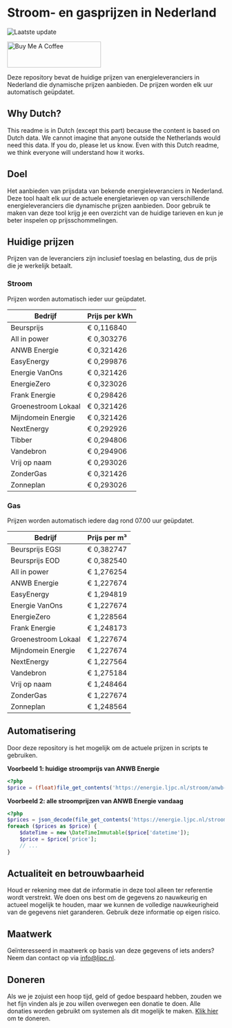 # Stroom- en gasprijzen in Nederland

![Laatste update](https://img.shields.io/badge/laatste%20update-2024--08--20%2018%3A00%20CET-brightgreen)

<a href="https://www.buymeacoffee.com/Lars-" target="_blank"><img src="https://cdn.buymeacoffee.com/buttons/v2/default-orange.png" alt="Buy Me A Coffee" height="60" style="height: 60px !important;width: 217px !important;" ></a>

Deze repository bevat de huidige prijzen van energieleveranciers in Nederland die dynamische prijzen aanbieden. De prijzen worden elk uur automatisch geüpdatet.

## Why Dutch?

This readme is in Dutch (except this part) because the content is based on Dutch data. We cannot imagine that anyone outside the Netherlands would need this data. If you do, please let us know. Even with this Dutch readme, we think
everyone will understand how it works.

## Doel

Het aanbieden van prijsdata van bekende energieleveranciers in Nederland. Deze tool haalt elk uur de actuele energietarieven op van verschillende energieleveranciers die dynamische prijzen aanbieden. Door gebruik te maken van deze tool
krijg je een overzicht van de huidige tarieven en kun je beter inspelen op prijsschommelingen.

## Huidige prijzen

Prijzen van de leveranciers zijn inclusief toeslag en belasting, dus de prijs die je werkelijk betaalt.

### Stroom

Prijzen worden automatisch ieder uur geüpdatet.

 Bedrijf | Prijs per kWh 
---------|---------------
Beursprijs | € 0,116840
All in power | € 0,303276
ANWB Energie | € 0,321426
EasyEnergy | € 0,299876
Energie VanOns | € 0,321426
EnergieZero | € 0,323026
Frank Energie | € 0,298426
Groenestroom Lokaal | € 0,321426
Mijndomein Energie | € 0,321426
NextEnergy | € 0,292926
Tibber | € 0,294806
Vandebron | € 0,294906
Vrij op naam | € 0,293026
ZonderGas | € 0,321426
Zonneplan | € 0,293026


### Gas

Prijzen worden automatisch iedere dag rond 07.00 uur geüpdatet.

 Bedrijf | Prijs per m³ 
---------|--------------
Beursprijs EGSI | € 0,382747
Beursprijs EOD | € 0,382540
All in power | € 1,276254
ANWB Energie | € 1,227674
EasyEnergy | € 1,294819
Energie VanOns | € 1,227674
EnergieZero | € 1,228564
Frank Energie | € 1,248173
Groenestroom Lokaal | € 1,227674
Mijndomein Energie | € 1,227674
NextEnergy | € 1,227564
Vandebron | € 1,275184
Vrij op naam | € 1,248464
ZonderGas | € 1,227674
Zonneplan | € 1,248564


## Automatisering

Door deze repository is het mogelijk om de actuele prijzen in scripts te gebruiken.

**Voorbeeld 1: huidige stroomprijs van ANWB Energie**

```php
<?php
$price = (float)file_get_contents('https://energie.ljpc.nl/stroom/anwb-energie-nu.txt');

```

**Voorbeeld 2: alle stroomprijzen van ANWB Energie vandaag**

```php
<?php
$prices = json_decode(file_get_contents('https://energie.ljpc.nl/stroom/all-in-power-vandaag.json'),true);
foreach ($prices as $price) {
    $dateTime = new \DateTimeImmutable($price['datetime']);
    $price = $price['price'];
    // ...
}
```

## Actualiteit en betrouwbaarheid

Houd er rekening mee dat de informatie in deze tool alleen ter referentie wordt verstrekt. We doen ons best om de gegevens zo nauwkeurig en actueel mogelijk te houden, maar we kunnen de volledige nauwkeurigheid van de gegevens niet
garanderen. Gebruik deze informatie op eigen risico.

## Maatwerk

Geïnteresseerd in maatwerk op basis van deze gegevens of iets anders? Neem dan contact op
via [info@ljpc.nl](mailto:info@ljpc.nl?subject=Energie%20prijzen).

## Doneren

Als we je zojuist een hoop tijd, geld of gedoe bespaard hebben, zouden we het fijn vinden als je zou willen overwegen een
donatie te doen. Alle donaties worden gebruikt om systemen als dit mogelijk te
maken. [Klik hier](https://www.buymeacoffee.com/Lars-) om te doneren.
